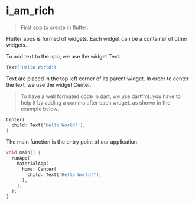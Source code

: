 # i_am_rich

> First app to create in flutter.

Flutter apps is formed of widgets.
Each widget can be a container of other widgets.

To add text to the app, we use the widget Text.

```dart
Text('Hello World!)
```

Text are placed in the top left corner of its parent widget.
In order to center the text, we use the widget Center.

> To have a well formated code in dart, we use dartfmt. you have to help it by adding a comma after each widget. as shown in the example below.

```dart
Center(
  child: Text('Hello World!'),
)
```

The main function is the entry point of our application.

```dart
void main() {
  runApp(
    MaterialApp(
      home: Center(
        child: Text("Hello World!"),
      ),
    ),
  );
}
```
